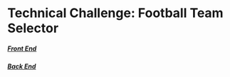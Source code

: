 # Technical Challenge: Football Team Selector

##### [Front End](https://github.com/kierancott/football-team-selector/football-teams-api)

##### [Back End](https://github.com/kierancott/football-team-selector/football-teams-react-app)